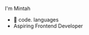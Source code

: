 I'm Mintah 
- 👀 code. languages 
- Aspiring Frontend Developer


<!---
Mintzhimself/Mintzhimself is a ✨ special ✨ repository because its `README.md` (this file) appears on your GitHub profile.
You can click the Preview link to take a look at your changes.
--->
